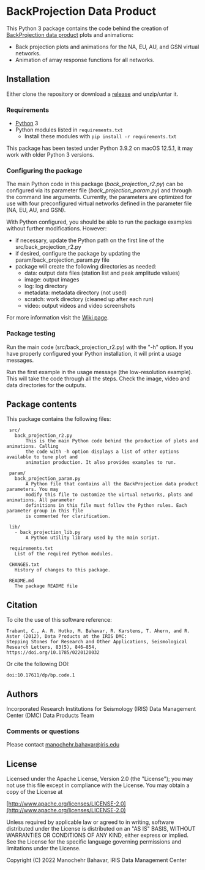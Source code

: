 
 # BackProjection Data Product

This Python 3 package contains the code behind the creation of [BackProjection data product](http://ds.iris.edu/ds/products/backprojection/) plots and animations:

* Back projection plots and animations for the NA, EU, AU, and GSN virtual networks.
* Animation of array response functions for all networks.


## Installation

Either clone the repository or download a [release](https://github.com/iris-edu/backprojection/releases) and unzip/untar it.

### Requirements

* [Python](https://www.python.org/) 3
* Python modules listed in `requirements.txt`
  * Install these modules with `pip install -r requirements.txt`

This package has been tested under Python 3.9.2 on macOS 12.5.1, it may work with older Python 3 versions.

### Configuring the package

The main Python code in this package (_back\_projection\_r2.py_) can be configured via its parameter file 
(_back\_projection\_param.py_) and through the command line arguments. Currently, the parameters are optimized for 
use with four preconfigured virtual networks defined in the parameter file (NA, EU, AU, and GSN).

With Python configured, you should be able to run the package examples without further modifications. However:
* if necessary, update the Python path on the first line of the src/back_projection_r2.py
* if desired, configure the package by updating the param/back_projection_param.py file
* package will create the following directories as needed:
   - data: output data files (station list and peak amplitude values)
   - image: output images
   - log: log directory
   - metadata: metadata directory (not used)
   - scratch: work directory (cleaned up after each run)
   - video: output videos and video screenshots

For more information visit the [Wiki page](https://github.com/iris-edu/backprojection/wiki).


### Package testing

  Run the main code (src/back_projection_r2.py) with the "-h" option. If you have properly configured your Python
  installation, it will print a usage messages.

  Run the first example in the usage message (the low-resolution example). This will take the code through all the steps. Check the image,
  video and data directories for the outputs.

## Package contents

This package contains the following files:

     src/
       back_projection_r2.py
           This is the main Python code behind the production of plots and animations. Calling
           the code with -h option displays a list of other options available to tune plot and
           animation production. It also provides examples to run.
    
     param/
       back_projection_param.py
           A Python file that contains all the BackProjection data product parameters. You may
           modify this file to customize the virtual networks, plots and animations. All parameter
           definitions in this file must follow the Python rules. Each parameter group in this file
           is commented for clarification.
    
     lib/
       - back_projection_lib.py
           A Python utility library used by the main script.

     requirements.txt
       List of the required Python modules.

     CHANGES.txt
       History of changes to this package.
    
     README.md
       The package README file

## Citation

To cite the use of this software reference:

```
Trabant, C., A. R. Hutko, M. Bahavar, R. Karstens, T. Ahern, and R. Aster (2012), Data Products at the IRIS DMC:
Stepping Stones for Research and Other Applications, Seismological Research Letters, 83(5), 846–854,
https://doi.org/10.1785/0220120032
```

Or cite the following DOI:

```
doi:10.17611/dp/bp.code.1
```

## Authors

Incorporated Research Institutions for Seismology (IRIS)
Data Management Center (DMC)
Data Products Team

### Comments or questions

  Please contact manochehr.bahavar@iris.edu


## License

Licensed under the Apache License, Version 2.0 (the "License");
you may not use this file except in compliance with the License.
You may obtain a copy of the License at

[http://www.apache.org/licenses/LICENSE-2.0](http://www.apache.org/licenses/LICENSE-2.0)

Unless required by applicable law or agreed to in writing, software
distributed under the License is distributed on an "AS IS" BASIS,
WITHOUT WARRANTIES OR CONDITIONS OF ANY KIND, either express or implied.
See the License for the specific language governing permissions and
limitations under the License.

Copyright (C) 2022 Manochehr Bahavar, IRIS Data Management Center



